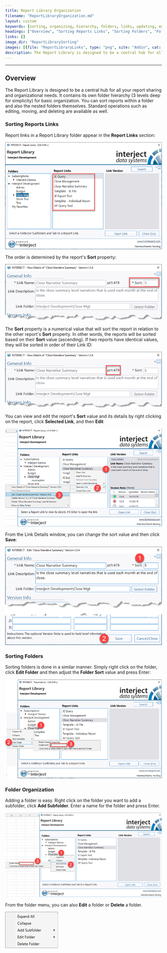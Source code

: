 ```yaml
---
title: Report Library Organization
filename: "ReportLibraryOrganization.md"
layout: custom
keywords: [sorting, organizing, hierarchy, folders, links, updating, editing, moving, deleting]
headings: ["Overview", "Sorting Reports Links", "Sorting Folders", "Folder Organization"]
links: []
image_dir: "ReportLibrarySorting"
images: [{file: "ReportLibraryLinks", type: "png", site: "Addin", cat: "Report Library", sub: "", report: "Close Narrative Summary", ribbon: "", config: ""},{file: "LinkDetailsSort", type: "png", site: "Addin", cat: "Report Library", sub: "Details", report: "Close Narrative Summary", ribbon: "", config: ""},{file: "ReportLibraryLinkID", type: "png", site: "Addin", cat: "Report Library", sub: "Details", report: "Close Narrative Summary", ribbon: "", config: ""},{file: "EditDetailsClick", type: "png", site: "Addin", cat: "Report Library", sub: "", report: "Close Narrative Summary", ribbon: "", config: ""},{file: "SortChange", type: "png", site: "Addin", cat: "Report Library", sub: "Details", report: "Close Narrative Summary", ribbon: "", config: ""},{file: "SortChangeFolder", type: "png", site: "Addin", cat: "Report Library", sub: "", report: "Close Narrative Summary", ribbon: "", config: ""},{file: "AddFolder", type: "png", site: "Addin", cat: "Report Library", sub: "", report: "Close Narrative Summary", ribbon: "", config: ""},{file: "FolderMenu", type: "png", site: "Addin", cat: "Report Library", sub: "Right Click Menu", report: "", ribbon: "", config: ""}]
description: The Report Library is designed to be a central hub for all your report sharing and organizational needs. It contains its own folder hierarchy (3 levels deep for simplicity) for basic organization. You can sort reports within a folder and also the nested folders themselves.
---
```

* * *

## Overview

The Report Library is designed to be a central hub for all your report sharing and organizational needs. It contains its own folder hierarchy (3 levels deep for simplicity) for basic organization. You can sort reports within a folder and also the nested folders themselves. Standard operations such as editing, moving, and deleting are available as well.

### Sorting Reports Links

Report links in a Report Library folder appear in the **Report Links** section:

![](/images/ReportLibrarySorting/ReportLibraryLinks.png)
<br>

The order is determined by the report's **Sort** property:

![](/images/ReportLibrarySorting/LinkDetailsSort.png)
<br>

The **Sort** property is a numerical value that will sort the report in relation to the other report's **Sort** property. In other words, the reports will be sorted based on their **Sort** value (ascending). If two reports have identical values, they will be sorted in order of their Link ID:

![](/images/ReportLibrarySorting/ReportLibraryLinkID.png)
<br>

You can view and edit the report's **Sort** value and its details by right clicking on the report, click **Selected Link**, and then **Edit**

![](/images/ReportLibrarySorting/EditDetailsClick.png)
<br>

From the Link Details window, you can change the sort value and then click **Save**:

![](/images/ReportLibrarySorting/SortChange.png)
<br>

### Sorting Folders

Sorting folders is done in a similar manner. Simply right click on the folder, click **Edit Folder** and then adjust the **Folder Sort** value and press Enter:

![](/images/ReportLibrarySorting/SortChangeFolder.png)
<br>

### Folder Organization

Adding a folder is easy. Right click on the folder you want to add a subfolder, click **Add Subfolder**. Enter a name for the folder and press Enter.

![](/images/ReportLibrarySorting/AddFolder.png)
<br>

From the folder menu, you can also **Edit** a folder or **Delete** a folder.

![](/images/ReportLibrarySorting/FolderMenu.png)
<br>
